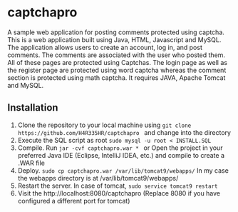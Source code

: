 # captchapro

A sample web application for posting comments protected using captcha.
This is a web application built using Java, HTML, Javascript and MySQL. The application allows users to create an account, log in, and post comments. The comments are associated with the user who posted them. All of these pages are protected using Captchas. The login page as well as the register page are protected using word captcha whereas the comment section is protected using math captcha. It requires JAVA, Apache Tomcat and MySQL.

## Installation

1. Clone the repository to your local machine using `git clone https://github.com/H4R335HR/captchapro ` and change into the directory
2. Execute the SQL script as root `sudo mysql -u root < INSTALL.SQL
`
3. Compile. Run `jar -cvf captchapro.war * ` or Open the project in your preferred Java IDE (Eclipse, IntelliJ IDEA, etc.) and compile to create a .WAR file
4. Deploy.  `sudo cp captchapro.war /var/lib/tomcat9/webapps/` In my case the webapps directory is at /var/lib/tomcat9/webapps/
5. Restart the server. In case of tomcat, `sudo service tomcat9 restart`
6. Visit the http://localhost:8080/captchapro (Replace 8080 if you have configured a different port for tomcat)
